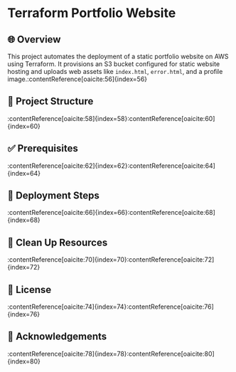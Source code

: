 # Terraform Portfolio Website

## 🌐 Overview

This project automates the deployment of a static portfolio website on AWS using Terraform. It provisions an S3 bucket configured for static website hosting and uploads web assets like `index.html`, `error.html`, and a profile image.:contentReference[oaicite:56]{index=56}

## 📁 Project Structure

:contentReference[oaicite:58]{index=58}:contentReference[oaicite:60]{index=60}

## ✅ Prerequisites

:contentReference[oaicite:62]{index=62}:contentReference[oaicite:64]{index=64}

## 🚀 Deployment Steps

:contentReference[oaicite:66]{index=66}:contentReference[oaicite:68]{index=68}

## 🧹 Clean Up Resources

:contentReference[oaicite:70]{index=70}:contentReference[oaicite:72]{index=72}

## 📄 License

:contentReference[oaicite:74]{index=74}:contentReference[oaicite:76]{index=76}

## 🙌 Acknowledgements

:contentReference[oaicite:78]{index=78}:contentReference[oaicite:80]{index=80}

